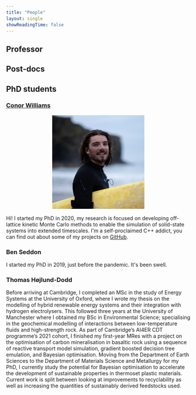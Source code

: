 ```yaml
---
title: "People"
layout: single
showReadingTime: false
---
```


## Professor

## Post-docs

## PhD students

### [Conor Williams](https://conorwilliams.github.io/)

<p align="center">
  <img src="conor.jpg" alt="Surfing the sea of vowels 🌊" width=50%/>
</p>

Hi! I started my PhD in 2020, my research is focused on developing off-lattice kinetic Monte Carlo methods to enable the simulation of solid-state systems into extended timescales. I'm a self-proclaimed C++ addict, you can find out about some of my projects on [GitHub](https://github.com/ConorWilliams).

### Ben Seddon

I started my PhD in 2019, just before the pandemic. It's been swell.

### Thomas Højlund-Dodd

Before arriving at Cambridge, I completed an MSc in the study of Energy Systems at the University of Oxford, where I wrote my thesis on the modelling of hybrid renewable energy systems and their integration with hydrogen electrolysers. This followed three years at the University of Manchester where I obtained my BSc in Environmental Science; specialising in the geochemical modelling of interactions between low-temperature fluids and high-strength rock. As part of Cambridge’s AI4ER CDT programme’s 2021 cohort, I finished my first-year MRes with a project on the optimisation of carbon mineralisation in basaltic rock using a sequence of reactive transport model simulation, gradient boosted decision tree emulation, and Bayesian optimisation. Moving from the Department of Earth Sciences to the Department of Materials Science and Metallurgy for my PhD, I currently study the potential for Bayesian optimisation to accelerate the development of sustainable properties in thermoset plastic materials. Current work is split between looking at improvements to recyclability as well as increasing the quantities of sustainably derived feedstocks used.